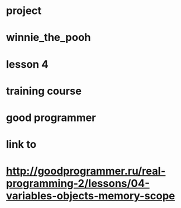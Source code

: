 # project
# winnie_the_pooh
# lesson 4
# training course
# good programmer
# link to
# http://goodprogrammer.ru/real-programming-2/lessons/04-variables-objects-memory-scope

